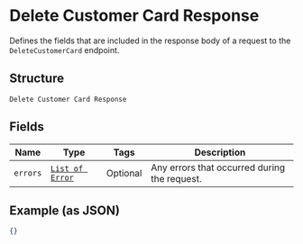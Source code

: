 
# Delete Customer Card Response

Defines the fields that are included in the response body of
a request to the `DeleteCustomerCard` endpoint.

## Structure

`Delete Customer Card Response`

## Fields

| Name | Type | Tags | Description |
|  --- | --- | --- | --- |
| `errors` | [`List of Error`](/doc/models/error.md) | Optional | Any errors that occurred during the request. |

## Example (as JSON)

```json
{}
```

